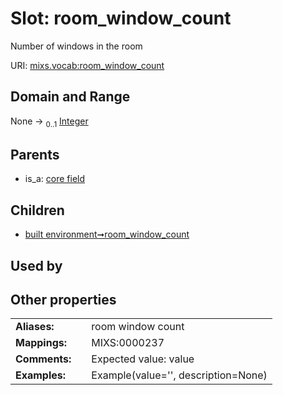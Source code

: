 
# Slot: room_window_count


Number of windows in the room

URI: [mixs.vocab:room_window_count](https://w3id.org/mixs/vocab/room_window_count)


## Domain and Range

None &#8594;  <sub>0..1</sub> [Integer](types/Integer.md)

## Parents

 *  is_a: [core field](core_field.md)

## Children

 *  [built environment➞room_window_count](built_environment_room_window_count.md)

## Used by


## Other properties

|  |  |  |
| --- | --- | --- |
| **Aliases:** | | room window count |
| **Mappings:** | | MIXS:0000237 |
| **Comments:** | | Expected value: value |
| **Examples:** | | Example(value='', description=None) |

